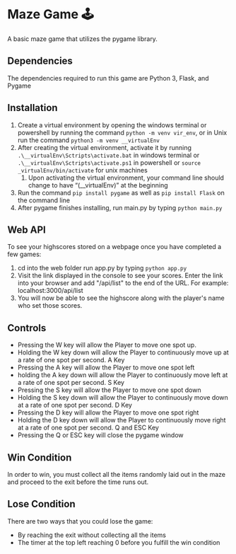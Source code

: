 # Maze Game 🕹️
A basic maze game that utilizes the pygame library.

## Dependencies
The dependencies required to run this game are Python 3, Flask, and Pygame

## Installation

1. Create a virtual environment by opening the windows terminal or powershell by running the command ```python -m venv vir_env```, or in Unix run the command ```python3 -m venv __virtualEnv```
2. After creating the virtual environment, activate it by running ```.\__virtualEnv\Sctripts\activate.bat``` in windows terminal or ```.\__virtualEnv\Sctripts\activate.ps1``` in powershell or ```source _virtualEnv/bin/activate``` for unix machines
   1. Upon activating the virtual environment, your command line should change to have “(__virtualEnv)” at the beginning
3. Run the command  ```pip install pygame``` as well as ```pip install Flask``` on the command line
4. After pygame finishes installing, run main.py by typing ```python main.py```


## Web API
To see your highscores stored on a webpage once you have completed a few games:

1. cd into the web folder run app.py by typing ```python app.py```
2. Visit the link displayed in the console to see your scores. Enter the link into your browser and add "/api/list" to the end of the URL. For example: localhost:3000/api/list
3. You will now be able to see the highscore along with the player's name who set those scores.



## Controls

- Pressing the W key will allow the Player to move one spot up.
- Holding the W key down will allow the Player to continuously move up at a rate of one spot per second.
  A Key
- Pressing the A key will allow the Player to move one spot left
- holding the A key down will allow the Player to continuously move left at a rate of one spot per second.
  S Key
- Pressing the S key will allow the Player to move one spot down
- Holding the S key down will allow the Player to continuously move down at a rate of one spot per second.
  D Key
- Pressing the D key will allow the Player to move one spot right
- Holding the D key down will allow the Player to continuously move right at a rate of one spot per second.
  Q and ESC Key
- Pressing the Q or ESC key will close the pygame window




## Win Condition
In order to win, you must collect all the items randomly laid out in the maze and proceed to the exit before the time runs out.

## Lose Condition
There are two ways that you could lose the game:
* By reaching the exit without collecting all the items
* The timer at the top left reaching 0 before you fulfill the win condition
